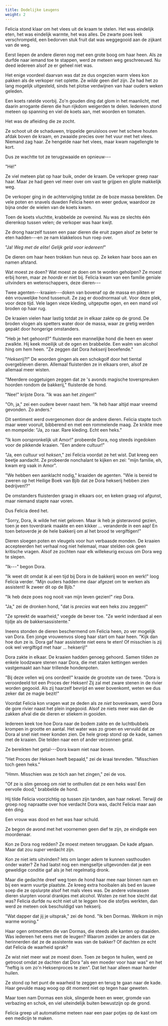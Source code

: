 ```yaml
---
title: Dodelijke Leugens
weight: 2
---
```


Felicia stond klaar om het vlees uit de kraam te stelen. Het was eindelijk eten, het was eindelijk warmte, het was alles. De zwarte poes leek verschrompeld, een bedorven stuk fruit dat was weggegooid aan de zijkant van de weg.

Eerst liepen de andere dieren nog met een grote boog om haar heen. Als ze durfde naar iemand toe te stappen, werd ze meteen weg geschreeuwd. Nu deed iedereen alsof ze er geheel niet was.

Het enige voordeel daarvan was dat ze dus ongezien warm vlees kon pakken als de verkoper niet oplette. Ze _wilde_ geen dief zijn. Ze had het zo lang mogelijk uitgesteld, sinds het plotse verdwijnen van haar ouders weken geleden.

Een koets ratelde voorbij. Zo'n gouden ding dat glom in het maanlicht, met daarin arrogante dieren die hun rijkdom weigerden te delen. Iedereen stond meteen op spanning en viel de koets aan, met woorden en tomaten. 

Het was de afleiding die ze zocht.

Ze schoot uit de schaduwen, trippelde geruisloos over het scheve houten afdak boven de kraam, en zwaaide precies over het vuur met het vlees. Niemand zag haar. Ze hengelde naar het vlees, maar kwam nagellengte te kort.

Dus ze wachtte tot ze terugzwaaide en opnieuw---

"Hé!"

Ze viel meteen plat op haar buik, onder de kraam. De verkoper greep naar haar. Maar ze had geen vel meer over om vast te grijpen en glipte makkelijk weg.

De verkoper ging in de achtervolging totdat ze de boze massa bereikten. De vele poten en snavels duwden Felicia heen en weer geduw, waardoor ze bijna onder de wielen van de koets kwam.

Toen de koets vluchtte, krabbelde ze overeind. Nu was ze slechts één dierenkop tussen velen; de verkoper was haar kwijt. 

Ze drong haarzelf tussen een paar dieren die eruit zagen alsof ze beter te eten hadden---en ze nam klakkeloos hun roep over.

"Ja! _Weg met de elite! Gelijk geld voor iedereen!_"

De dieren om haar heen trokken hun neus op. Ze keken haar boos aan en namen afstand. 

Wat moest ze doen? Wat moest ze doen om te worden geholpen? Ze moest erbij horen, maar ze _hoorde_ er niet bij. Felicia kwam van een familie geniale uitvinders en wetenschappers, deze dieren---

Twee agenten---kraaien---doken van bovenaf op de massa en pikten er één vrouwelijke hond tussenuit. Ze zag er doodnormaal uit. Voor deze plek, voor deze tijd. Vele lagen vieze kleding, uitgeputte ogen, en een mand vol broden op haar rug.

De kraaien vielen haar lastig totdat ze in elkaar zakte op de grond. De broden vlogen als spetters water door de massa, waar ze gretig werden gepakt door hongerige omstanders.

"Heb je het gehoord?" fluisterde een mannelijke hond die heen en weer zwalkte. Hij keek moeilijk uit de ogen en brabbelde. Een walm van alcohol hing om hem heen. "Ze zeggen dat Dora _hekserij_ beoefende."

"_Hekserij?!_" De woorden gingen als een schokgolf door het tiental overgebleven dieren. Allemaal fluisterden ze in elkaars oren, alsof ze allemaal meer wisten.

"Meerdere ooggetuigen zeggen dat ze 's avonds magische toverspreuken hoorden rondom de bakkerij," fluisterde de hond.

"Nee!" krijste Dora. "Ik was aan het _zingen_!"

"Oh, ja," zei een oudere bever naast hem. "Ik heb haar altijd maar vreemd gevonden. Zo anders."

Dit sentiment werd overgenomen door de andere dieren. Felicia stapte toch maar weer vooruit, bibberend en met een rommelende maag. Ze knikte mee en mompelde: "Ja, zo raar. Rare kleding. Echt een heks."

"Ik kom oorspronkelijk uit Amor!" probeerde Dora, nog steeds ingedoken voor de pikkende kraaien. "Een andere cultuur!"

"Ja, een cultuur vol _heksen_," zei Felicia voordat ze het wist. Dat kreeg een beetje aandacht. Ze probeerde nonchalant te kijken en zei: "mijn familie, eh, kwam erg vaak in Amor".

"We hebben een aanklacht nodig," kraaiden de agenten. "Wie is bereid te zweren op het Heilige Boek van Bjib dat ze Dora hekserij hebben zien bedrijven!?"

De omstanders fluisterden graag in elkaars oor, en keken graag vol afgunst, maar niemand stapte naar voren. 

Dus Felicia deed het.

"Sorry, Dora, ik wilde het niet geloven. Maar ik heb je gisteravond gezien, toen je een toverdrank maakte en een kikker ... veranderde in een aap! En toen betoverde je de hele bakkerij om al het brood te vergiftigen!"

Dieren sloegen poten en vleugels voor hun verbaasde monden. De kraaien accepteerden het verhaal nog niet helemaal, maar stelden ook geen kritische vragen. Alsof ze zochten naar elk willekeurig excuus om Dora weg te slepen.

"Ik---" begon Dora.

"Ik weet dit omdat ik al een tijd bij Dora in de bakkerij woon en werk!" loog Felicia verder. "Mijn ouders hadden me daar afgezet om te werken als assistent! Ik zweer dit op de Bjib."

"Ik heb deze poes nog nooit van mijn leven gezien!" riep Dora.

"Ja," zei de dronken hond, "dat is _precies_ wat een heks zou zeggen!"

"Ze spreekt de waarheid," voegde de bever toe. "Ze werkt inderdaad al een tijdje als de bakkersassistente."

Ineens stonden de dieren beschermend om Felicia heen, zo ver mogelijk van Dora. Een jonge vrouwenvos sloeg haar start om haar heen. "Kijk dan hoe dun ze is. Dora gaf haar assistente niet eens te eten! Of misschien is zij ook wel vergiftigd met haar ... hekserij!"

Dora zakte in elkaar. De kraaien hadden genoeg gehoord. Samen tilden ze enkele loodzware stenen naar Dora, die met stalen kettingen werden vastgemaakt aan haar trillende hondenpoten.

"Bij deze vellen wij ons oordeel!" kraaide de grootste van de twee. "Dora is veroordeeld tot een Proces der Heksen! Zij zal met zware stenen in de rivier worden gegooid. Als zij haarzelf bevrijd en weer bovenkomt, weten we dus zeker dat ze magie bezit!"

Voordat Felicia kon vragen wat ze deden als ze _niet_ bovenkwam, werd Dora de gore rivier naast het plein ingegooid. Alsof ze niets meer was dan de zakken afval die de dieren er stiekem in gooiden.

Iedereen keek toe hoe Dora naar de bodem zakte en de luchtbubbels krompen in grootte en aantal. Het water was zo groen en vervuild dat ze Dora al snel niet meer konden zien. De hele groep stond op de kade, samen met de kraaien. Die telden naar een of ander verzonnen getal.

Ze bereikten het getal---Dora kwam niet naar boven.

"Het Proces der Heksen heeft bepaald," zei de kraai tevreden. "Misschien toch geen heks."

"Hmm. Misschien was ze tóch aan het zingen," zei de vos. 

"Of ze is slim genoeg om niet te onthullen dat ze een heks was! Een eervolle dood," brabbelde de hond.

Hij tilde Felicia voorzichtig op tussen zijn tanden, aan haar nekvel. Terwijl de groep nog napraatte over hoe verdacht Dora was, dacht Felicia maar aan één ding.

Een vrouw was dood en het was haar schuld.

Ze begon de avond met het voornemen geen dief te zijn, ze eindigde een moordenaar.

Kon ze Dora nog redden? Ze moest meteen teruggaan. De kade afgaan. Maar dat zou _super_ verdacht zijn.

Kon ze niet iets uitvinden? Iets om langer adem te kunnen vasthouden onder water? Ze had laatst nog een mengseltje uitgevonden dat je een geweldige conditie gaf als je het regelmatig dronk.

Maar die gedachte dreef weg toen de hond haar mee naar binnen nam en bij een warm vuurtje plaatste. Ze kreeg extra hooibalen als bed en lauwe soep die ze opslurpte alsof het mals vlees was. De andere volwassen dieren slurpten vooral drankjes met alcohol. Wisten ze niet hoe slecht dat was? Felicia durfde nu echt niet uit te leggen hoe die stofjes werkten, dan werd ze meteen ook beschuldigd van hekserij.

"Wat dapper dat jij je uitsprak," zei de hond. "Ik ben Dormas. Welkom in mijn warme woning."

Haar ogen ontmoetten die van Dormas, die steeds alle kanten op draaiden. Was iedereen het eens met de leugen? Waarom zeiden ze anders dat ze herinnerden dat ze de assistente was van de bakker? Of dachten ze echt dat Felicia de waarheid sprak?

Ze wist niet meer wat ze moest doen. Toen ze begon te huilen, werd ze getroost omdat ze dachten dat Dora "als een moeder voor haar was" en het "heftig is om zo'n Heksenproces te zien". Dat liet haar alleen maar harder huilen.

Ze stond op het punt de waarheid te zeggen en terug te gaan naar de kade. Haar gevulde maag woog op dit moment niet op tegen haar geweten.

Maar toen nam Dormas een slok, slingerde heen en weer, gromde van verbazing en schok, en viel uiteindelijk buiten bewustzijn op de grond.

Felicia greep uit automatisme meteen naar een paar potjes op de kast om een medicijn te maken.